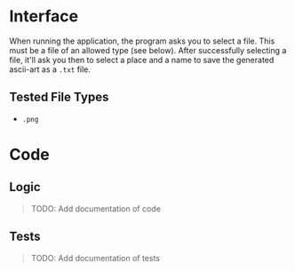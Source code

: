 # Interface

When running the application, the program asks you to select a file. This must be a file of an allowed type (see below). After successfully selecting a file, it'll ask you then to select a place and a name to save the generated ascii-art as a `.txt` file.

## Tested File Types
- `.png`

# Code

## Logic
> TODO: Add documentation of code

## Tests
> TODO: Add documentation of tests
